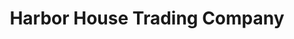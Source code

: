 ---
title: "Harbor House Trading Company"
url: /leland/harbor-house-trading-company/
shop: clothes
---